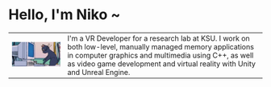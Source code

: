 <h1> Hello, I'm Niko ~</h1>
<table>
  
  <tr>
    <td>
      <img src="luna-sailor-moon.gif">
    </td>
    <td>
      I'm a VR Developer for a research lab at KSU. I work on both low-level, manually managed memory applications in computer graphics and multimedia using C++, as well as video game development and virtual reality with Unity and Unreal Engine.
    </td>
  </tr>
</table>

<!--
**nicholaswile/nicholaswile** is a ✨ _special_ ✨ repository because its `README.md` (this file) appears on your GitHub profile.

Here are some ideas to get you started:

- 🔭 I’m currently working on ...
- 🌱 I’m currently learning ...
- 👯 I’m looking to collaborate on ...
- 🤔 I’m looking for help with ...
- 💬 Ask me about ...
- 📫 How to reach me: ...
- 😄 Pronouns: ...
- ⚡ Fun fact: ...
-->

